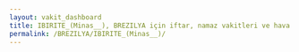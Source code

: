 ```yaml
---
layout: vakit_dashboard
title: IBIRITE_(Minas__), BREZILYA için iftar, namaz vakitleri ve hava durumu - ilçe/eyalet seç
permalink: /BREZILYA/IBIRITE_(Minas__)/
---
```


<script type="text/javascript">
  var GLOBAL_COUNTRY = 'BREZILYA';
  var GLOBAL_CITY = 'IBIRITE_(Minas__)';
  var GLOBAL_STATE = '';
  var lat = 72;
  var lon = 21;
</script>
